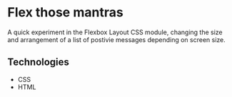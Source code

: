 # Flex those mantras

A quick experiment in the Flexbox Layout CSS module, changing the size and arrangement of a list of postivie messages depending on screen size.

## Technologies
- CSS
- HTML